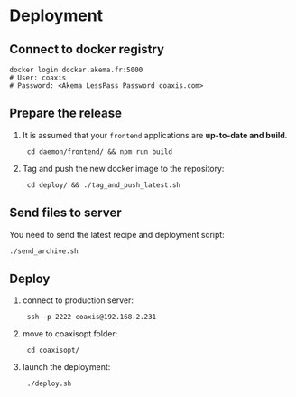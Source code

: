 # Deployment

## Connect to docker registry

    docker login docker.akema.fr:5000
    # User: coaxis 
    # Password: <Akema LessPass Password coaxis.com>

## Prepare the release

1. It is assumed that your `frontend` applications are **up-to-date and build**.

        cd daemon/frontend/ && npm run build
   
1. Tag and push the new docker image to the repository:

        cd deploy/ && ./tag_and_push_latest.sh

## Send files to server

You need to send the latest recipe and deployment script:
 
    ./send_archive.sh
    
## Deploy

1. connect to production server:

        ssh -p 2222 coaxis@192.168.2.231
    
1. move to coaxisopt folder:

        cd coaxisopt/
    
1. launch the deployment:    

        ./deploy.sh